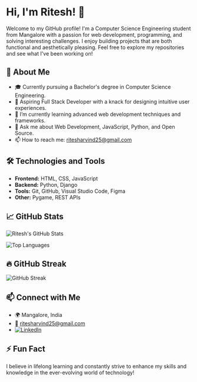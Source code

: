 # Hi, I'm Ritesh! 👋

Welcome to my GitHub profile! I'm a Computer Science Engineering student from Mangalore with a passion for web development, programming, and solving interesting challenges. I enjoy building projects that are both functional and aesthetically pleasing. Feel free to explore my repositories and see what I've been working on!

## 🌟 About Me
- 🎓 Currently pursuing a Bachelor's degree in Computer Science Engineering.
- 💼 Aspiring Full Stack Developer with a knack for designing intuitive user experiences.
- 🌱 I’m currently learning advanced web development techniques and frameworks.
- 💬 Ask me about Web Development, JavaScript, Python, and Open Source.
- 📫 How to reach me: ritesharvind25@gmail.com

## 🛠️ Technologies and Tools
- **Frontend:** HTML, CSS, JavaScript
- **Backend:** Python, Django
- **Tools:** Git, GitHub, Visual Studio Code, Figma
- **Other:** Pygame, REST APIs

## 📈 GitHub Stats
![Ritesh's GitHub Stats](https://github-readme-stats.vercel.app/api?username=Ritesh-Arvind&show_icons=true&theme=dark)

![Top Languages](https://github-readme-stats.vercel.app/api/top-langs/?username=Ritesh-Arvind&layout=compact&theme=dark)

## 🔥 GitHub Streak
![GitHub Streak](https://github-readme-streak-stats.herokuapp.com/?user=Ritesh-Arvind&theme=dark)

## 📫 Connect with Me
- 🌍 Mangalore, India
- 📧 ritesharvind25@gmail.com
- [![LinkedIn](https://img.shields.io/badge/-LinkedIn-blue?style=flat&logo=Linkedin&logoColor=white)](https://www.linkedin.com/in/ritesharvind)

## ⚡ Fun Fact
I believe in lifelong learning and constantly strive to enhance my skills and knowledge in the ever-evolving world of technology!
